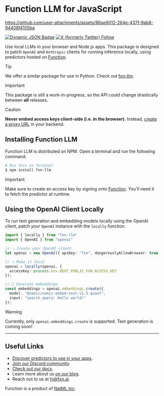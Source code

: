 # Function LLM for JavaScript

https://github.com/user-attachments/assets/86ae6012-264e-437f-9ab8-94408f4105ba

[![Dynamic JSON Badge](https://img.shields.io/badge/dynamic/json?url=https%3A%2F%2Fdiscord.com%2Fapi%2Finvites%2Fy5vwgXkz2f%3Fwith_counts%3Dtrue&query=%24.approximate_member_count&logo=discord&logoColor=white&label=Function%20community)](https://discord.gg/fxn)
[![X (formerly Twitter) Follow](https://img.shields.io/twitter/follow/fxnai)](https://twitter.com/fxnai)

Use local LLMs in your browser and Node.js apps. This package is designed to patch `OpenAI` and `Anthropic` clients for running inference locally, using predictors hosted on [Function](https://fxn.ai/explore).

> [!TIP]
> We offer a similar package for use in Python. Check out [fxn-llm](https://github.com/fxnai/fxn-llm).

> [!IMPORTANT]
> This package is still a work-in-progress, so the API could change drastically between **all** releases.

> [!CAUTION]
> **Never embed access keys client-side (i.e. in the browser)**. Instead, [create a proxy URL](https://docs.fxn.ai/insiders/keys#in-the-browser) in your backend.

## Installing Function LLM
Function LLM is distributed on NPM. Open a terminal and run the following command:
```bash
# Run this in Terminal
$ npm install fxn-llm
```

> [!IMPORTANT]
> Make sure to create an access key by signing onto [Function](https://fxn.ai/settings/developer). You'll need it to fetch the predictor at runtime.

## Using the OpenAI Client Locally
To run text generation and embedding models locally using the OpenAI client, patch your `OpenAI` instance with the `locally` function:
```ts
import { locally } from "fxn-llm"
import { OpenAI } from "openai"

// 💥 Create your OpenAI client
let openai = new OpenAI({ apiKey: "fxn", dangerouslyAllowBrowser: true });

// 🔥 Make it local
openai = locally(openai, {
  accessKey: process.env.NEXT_PUBLIC_FXN_ACCESS_KEY
});

// 🚀 Generate embeddings
const embeddings = openai.embeddings.create({
  model: "@nomic/nomic-embed-text-v1.5-quant",
  input: "search_query: Hello world!"
});
```

> [!WARNING]
> Currently, only `openai.embeddings.create` is supported. Text generation is coming soon!

___

## Useful Links
- [Discover predictors to use in your apps](https://fxn.ai/explore).
- [Join our Discord community](https://discord.gg/fxn).
- [Check out our docs](https://docs.fxn.ai).
- Learn more about us [on our blog](https://blog.fxn.ai).
- Reach out to us at [hi@fxn.ai](mailto:hi@fxn.ai).

Function is a product of [NatML Inc](https://github.com/natmlx).
